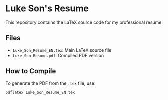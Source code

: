 # Luke Son's Resume

This repository contains the LaTeX source code for my professional resume.

## Files

- `Luke_Son_Resume_EN.tex`: Main LaTeX source file
- `Luke_Son_Resume.pdf`: Compiled PDF version

## How to Compile

To generate the PDF from the `.tex` file, use:

```bash
pdflatex Luke_Son_Resume_EN.tex
